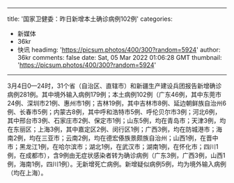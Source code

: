 
---
title: '国家卫健委：昨日新增本土确诊病例102例'
categories: 
 - 新媒体
 - 36kr
 - 快讯
headimg: 'https://picsum.photos/400/300?random=5924'
author: 36kr
comments: false
date: Sat, 05 Mar 2022 01:06:28 GMT
thumbnail: 'https://picsum.photos/400/300?random=5924'
---

<div>   
3月4日0—24时，31个省（自治区、直辖市）和新疆生产建设兵团报告新增确诊病例281例。其中境外输入病例179例；本土病例102例（广东46例，其中东莞市24例、深圳市21例、惠州市1例；吉林19例，其中吉林市8例、延边朝鲜族自治州6例、长春市5例；内蒙古8例，其中呼和浩特市5例、呼伦贝尔市3例；河北6例，其中邢台市3例、石家庄市2例、保定市1例；山东5例，均在青岛市；天津3例，均在东丽区；上海3例，其中嘉定区2例、闵行区1例；广西3例，均在防城港市；海南2例，均在三亚市；云南2例，均在德宏傣族景颇族自治州；山西1例，在晋中市；黑龙江1例，在哈尔滨市；湖北1例，在武汉市；湖南1例，在怀化市；四川1例，在成都市），含9例由无症状感染者转为确诊病例（广东3例，广西3例，山西1例，海南1例，四川1例）。无新增死亡病例。新增疑似病例5例，均为境外输入病例（均在上海）。  
</div>
            